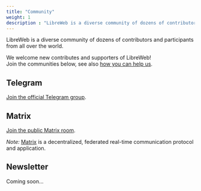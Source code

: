 ```yaml
---
title: "Community"
weight: 1
description : "LibreWeb is a diverse community of dozens of contributors and participants from all over the world!"
---
```


LibreWeb is a diverse community of dozens of contributors and participants from all over the world.

We welcome new contributes and supporters of LibreWeb!  
Join the communities below, see also [how you can help us](/faq/#how-can-i-contribute).

<!-- ## Forums -->

## Telegram

[Join the official Telegram group](https://t.me/libreweb).

## Matrix

[Join the public Matrix room](https://matrix.to/#/#libreweb:melroy.org?via=melroy.org).

*Note:* [Matrix](https://matrix.org/) is a decentralized, federated real-time communication protocol and application.

## Newsletter

Coming soon...
